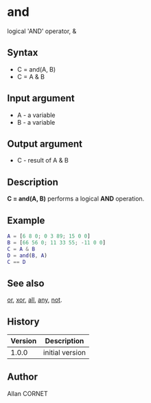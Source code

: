 

# and

logical 'AND' operator, &

## Syntax

- C = and(A, B)
- C = A & B

## Input argument

 - A - a variable
 - B - a variable

## Output argument

 - C - result of A & B

## Description


  <p><b>C = and(A, B)</b> performs a logical <b>AND</b> operation.</p>


## Example

```matlab
A = [6 8 0; 0 3 89; 15 0 0]
B = [66 56 0; 11 33 55; -11 0 0]
C = A & B
D = and(B, A)
C == D
```

## See also

[or](or.md), [xor](../logical/xor.md), [all](../logical/all.md), [any](../logical/any.md), [not](not.md).
## History

|Version|Description|
|------|------|
|1.0.0|initial version|


## Author

Allan CORNET



